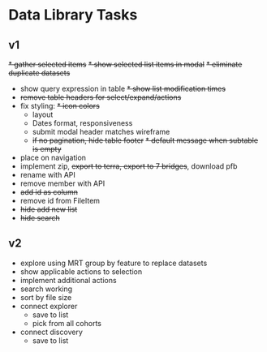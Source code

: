 # Data Library Tasks
## v1
~~* gather selected items~~
~~* show selected list items in modal~~
~~* eliminate duplicate datasets~~
* show query expression in table
~~* show list modification times~~
* ~~remove table headers for select/expand/actions~~
* fix styling:
  ~~* icon colors~~
  * layout
  * Dates format, responsiveness
  * submit modal header matches wireframe
  * ~~if no pagination, hide table footer~~
~~* default message when subtable is empty~~
* place on navigation
* implement zip, ~~export to terra, export to 7 bridges~~, download pfb
* rename with API
* remove member with API
* ~~add id as column~~
* remove id from FileItem
* ~~hide add new list~~
* ~~hide search~~

## v2
* explore using MRT group by feature to replace datasets
* show applicable actions to selection
* implement additional actions
* search working
* sort by file size
* connect explorer
  * save to list
  * pick from all cohorts
* connect discovery
  * save to list
